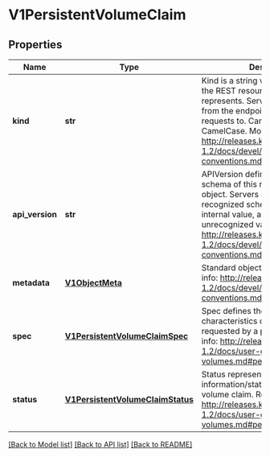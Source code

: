 # V1PersistentVolumeClaim

## Properties
Name | Type | Description | Notes
------------ | ------------- | ------------- | -------------
**kind** | **str** | Kind is a string value representing the REST resource this object represents. Servers may infer this from the endpoint the client submits requests to. Cannot be updated. In CamelCase. More info: http://releases.k8s.io/release-1.2/docs/devel/api-conventions.md#types-kinds | [optional] 
**api_version** | **str** | APIVersion defines the versioned schema of this representation of an object. Servers should convert recognized schemas to the latest internal value, and may reject unrecognized values. More info: http://releases.k8s.io/release-1.2/docs/devel/api-conventions.md#resources | [optional] 
**metadata** | [**V1ObjectMeta**](V1ObjectMeta.md) | Standard object&#39;s metadata. More info: http://releases.k8s.io/release-1.2/docs/devel/api-conventions.md#metadata | [optional] 
**spec** | [**V1PersistentVolumeClaimSpec**](V1PersistentVolumeClaimSpec.md) | Spec defines the desired characteristics of a volume requested by a pod author. More info: http://releases.k8s.io/release-1.2/docs/user-guide/persistent-volumes.md#persistentvolumeclaims | [optional] 
**status** | [**V1PersistentVolumeClaimStatus**](V1PersistentVolumeClaimStatus.md) | Status represents the current information/status of a persistent volume claim. Read-only. More info: http://releases.k8s.io/release-1.2/docs/user-guide/persistent-volumes.md#persistentvolumeclaims | [optional] 

[[Back to Model list]](../README.md#documentation-for-models) [[Back to API list]](../README.md#documentation-for-api-endpoints) [[Back to README]](../README.md)


